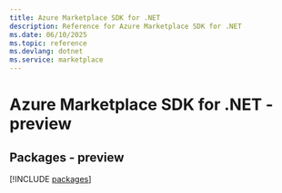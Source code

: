 ```yaml
---
title: Azure Marketplace SDK for .NET
description: Reference for Azure Marketplace SDK for .NET
ms.date: 06/10/2025
ms.topic: reference
ms.devlang: dotnet
ms.service: marketplace
---
```

# Azure Marketplace SDK for .NET - preview
## Packages - preview
[!INCLUDE [packages](marketplace-index.md)]